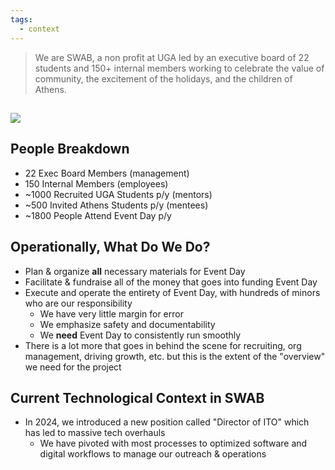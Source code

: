 ```yaml
---
tags:
  - context
---
```

> We are SWAB, a non profit at UGA led by an executive board of 22 students and 150+ internal members working to celebrate the value of community, the excitement of the holidays, and the children of Athens.

![](https://www.youtube.com/watch?v=IdQMBWZ5KuE&autoplay=1&start=0)
---
## People Breakdown
- 22 Exec Board Members (management)
- 150 Internal Members (employees)
- ~1000 Recruited UGA Students p/y (mentors)
- ~500 Invited Athens Students p/y (mentees)
- ~1800 People Attend Event Day p/y
## Operationally, What Do We Do?
- Plan & organize **all** necessary materials for Event Day
- Facilitate & fundraise all of the money that goes into funding Event Day
- Execute and operate the entirety of Event Day, with hundreds of minors who are our responsibility
	- We have very little margin for error
	- We emphasize safety and documentability
	- We **need** Event Day to consistently run smoothly
- There is a lot more that goes in behind the scene for recruiting, org management, driving growth, etc. but this is the extent of the "overview" we need for the project
## Current Technological Context in SWAB
- In 2024, we introduced a new position called "Director of ITO" which has led to massive tech overhauls
	- We have pivoted with most processes to optimized software and digital workflows to manage our outreach & operations